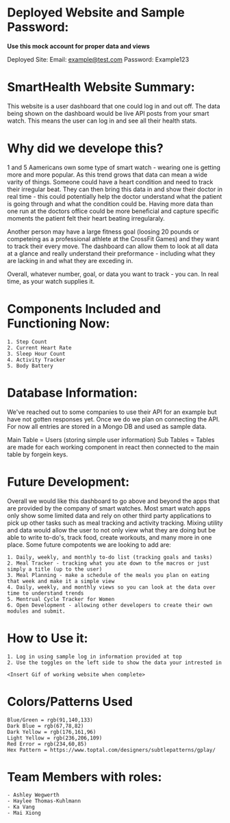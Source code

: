 # Deployed Website and Sample Password:

**Use this mock account for proper data and views**

Deployed Site:
Email: example@test.com
Password: Example123

# SmartHealth Website Summary:

This website is a user dashboard that one could log in and out off. The data being shown on the dashboard would be live API posts from your smart watch. This means the user can log in and see all their health stats.

# Why did we develope this?

1 and 5 Aamericans own some type of smart watch - wearing one is getting more and more popular. As this trend grows that data can mean a wide varity of things. Someone could have a heart condition and need to track their irregular beat. They can then bring this data in and show their doctor in real time - this could potentially help the doctor understand what the patient is going through and what the condition could be. Having more data than one run at the doctors office could be more beneficial and capture specific moments the patient felt their heart beating irregularaly. 

Another person may have a large fitness goal (loosing 20 pounds or competeing as a professional athlete at the CrossFit Games) and they want to track their every move. The dashboard can allow them to look at all data at a glance and really understand their preformance - including what they are lacking in and what they are exceding in. 
    
Overall, whatever number, goal, or data you want to track - you can. In real time, as your watch supplies it.

# Components Included and Functioning Now:

    1. Step Count
    2. Current Heart Rate
    3. Sleep Hour Count
    4. Activity Tracker
    5. Body Battery

# Database Information:

We've reached out to some companies to use their API for an example but have not gotten responses yet. Once we do we plan on connecting the API. For now all entries are stored in a Mongo DB and used as sample data.

Main Table = Users (storing simple user information)
Sub Tables = Tables are made for each working component in react then connected to the main table by forgein keys. 

# Future Development:

Overall we would like this dashboard to go above and beyond the apps that are provided by the company of smart watches. Most smart watch apps only show some limited data and rely on other third party applications to pick up other tasks such as meal tracking and activity tracking. Mixing utility and data would allow the user to not only view what they are doing but be able to write to-do's, track food, create workouts, and many more in one place. Some future compotents we are looking to add are:

    1. Daily, weekly, and monthly to-do list (tracking goals and tasks)
    2. Meal Tracker - tracking what you ate down to the macros or just simply a title (up to the user)
    3. Meal Planning - make a schedule of the meals you plan on eating that week and make it a simple view
    4. Daily, weekly, and monthly views so you can look at the data over time to understand trends
    5. Mentrual Cycle Tracker for Women
    6. Open Development - allowing other developers to create their own modules and submit. 

# How to Use it:

    1. Log in using sample log in information provided at top
    2. Use the toggles on the left side to show the data your intrested in

    <Insert Gif of working website when complete>

# Colors/Patterns Used

    Blue/Green = rgb(91,140,133)
    Dark Blue = rgb(67,78,82)
    Dark Yellow = rgb(176,161,96)
    Light Yellow = rgb(236,206,109)
    Red Error = rgb(234,60,85)
    Hex Pattern = https://www.toptal.com/designers/subtlepatterns/gplay/

# Team <incognito/> Members with roles:

    - Ashley Wegwerth
    - Haylee Thomas-Kuhlmann
    - Ka Vang
    - Mai Xiong